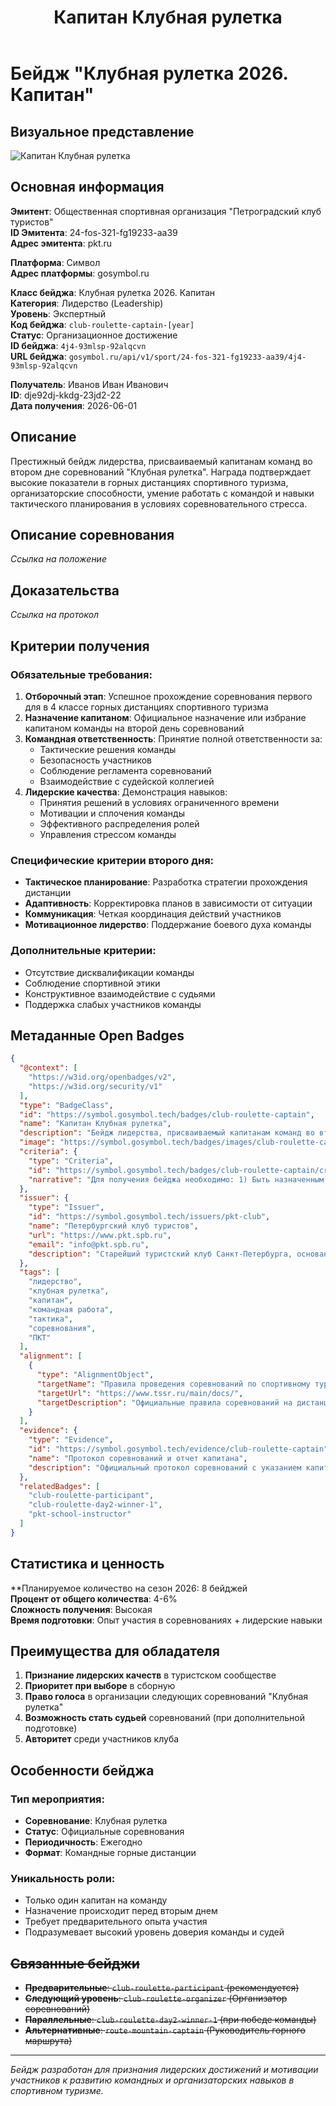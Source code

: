 ﻿---
layout: page
title: "Капитан Клубная рулетка"
description: "Бейдж лидерства для капитанов команд"
---

# Бейдж "Клубная рулетка 2026. Капитан"

## Визуальное представление
![Капитан Клубная рулетка](../assets/images/badges/Клубная%20рулетка%20Капитан.png)
## Основная информация

**Эмитент**: Общественная спортивная организация "Петроградский клуб туристов"  
**ID Эмитента**: 24-fos-321-fg19233-aa39  
**Адрес эмитента**: pkt.ru

**Платформа**: Символ  
**Адрес платформы**: gosymbol.ru

**Класс бейджа**: Клубная рулетка 2026. Капитан  
**Категория**: Лидерство (Leadership)    
**Уровень**: Экспертный    
**Код бейджа**: `club-roulette-captain-[year]`    
**Статус**: Организационное достижение    
**ID бейджа**: `4j4-93mlsp-92alqcvn`  
**URL бейджа**: `gosymbol.ru/api/v1/sport/24-fos-321-fg19233-aa39/4j4-93mlsp-92alqcvn`

**Получатель**: Иванов Иван Иванович  
**ID**: dje92dj-kkdg-23jd2-22  
**Дата получения**: 2026-06-01

## Описание

Престижный бейдж лидерства, присваиваемый капитанам команд во втором дне соревнований "Клубная рулетка". Награда подтверждает высокие показатели в горных дистанциях спортивного туризма, организаторские способности, умение работать с командой и навыки тактического планирования в условиях соревновательного стресса.

## Описание соревнования
*Ссылка на положение*

## Доказательства
*Ссылка на протокол*

## Критерии получения

### Обязательные требования:
1. **Отборочный этап**: Успешное прохождение соревнования первого для в 4 классе горных дистанциях спортивного туризма
2. **Назначение капитаном**: Официальное назначение или избрание капитаном команды на второй день соревнований
3. **Командная ответственность**: Принятие полной ответственности за:
   - Тактические решения команды
   - Безопасность участников
   - Соблюдение регламента соревнований
   - Взаимодействие с судейской коллегией
3. **Лидерские качества**: Демонстрация навыков:
   - Принятия решений в условиях ограниченного времени
   - Мотивации и сплочения команды
   - Эффективного распределения ролей
   - Управления стрессом команды

### Специфические критерии второго дня:
- **Тактическое планирование**: Разработка стратегии прохождения дистанции
- **Адаптивность**: Корректировка планов в зависимости от ситуации
- **Коммуникация**: Четкая координация действий участников
- **Мотивационное лидерство**: Поддержание боевого духа команды

### Дополнительные критерии:
- Отсутствие дисквалификации команды
- Соблюдение спортивной этики
- Конструктивное взаимодействие с судьями
- Поддержка слабых участников команды

## Метаданные Open Badges

```json
{
  "@context": [
    "https://w3id.org/openbadges/v2",
    "https://w3id.org/security/v1"
  ],
  "type": "BadgeClass",
  "id": "https://symbol.gosymbol.tech/badges/club-roulette-captain",
  "name": "Капитан Клубная рулетка",
  "description": "Бейдж лидерства, присваиваемый капитанам команд во втором дне соревнований 'Клубная рулетка'. Подтверждает выдающиеся организаторские способности и навыки командного руководства в соревновательных условиях.",
  "image": "https://symbol.gosymbol.tech/badges/images/club-roulette-captain.png",
  "criteria": {
    "type": "Criteria",
    "id": "https://symbol.gosymbol.tech/badges/club-roulette-captain/criteria",
    "narrative": "Для получения бейджа необходимо: 1) Быть назначенным официальным капитаном команды на второй день соревнований; 2) Принять полную ответственность за тактические решения и безопасность команды; 3) Продемонстрировать лидерские качества в условиях соревновательного стресса; 4) Обеспечить соблюдение командой регламента соревнований."
  },
  "issuer": {
    "type": "Issuer",
    "id": "https://symbol.gosymbol.tech/issuers/pkt-club",
    "name": "Петербургский клуб туристов",
    "url": "https://www.pkt.spb.ru",
    "email": "info@pkt.spb.ru",
    "description": "Старейший туристский клуб Санкт-Петербурга, основанный в 1956 году. Занимается развитием спортивного туризма и подготовкой квалифицированных туристов."
  },
  "tags": [
    "лидерство",
    "клубная рулетка",
    "капитан",
    "командная работа",
    "тактика",
    "соревнования",
    "ПКТ"
  ],
  "alignment": [
    {
      "type": "AlignmentObject",
      "targetName": "Правила проведения соревнований по спортивному туризму",
      "targetUrl": "https://www.tssr.ru/main/docs/",
      "targetDescription": "Официальные правила соревнований на дистанциях горного туризма"
    }
  ],
  "evidence": {
    "type": "Evidence",
    "id": "https://symbol.gosymbol.tech/evidence/club-roulette-captain",
    "name": "Протокол соревнований и отчет капитана",
    "description": "Официальный протокол соревнований с указанием капитана команды и его решений во время второго дня соревнований"
  },
  "relatedBadges": [
    "club-roulette-participant",
    "club-roulette-day2-winner-1",
    "pkt-school-instructor"
  ]
}
```

## Статистика и ценность

**Планируемое количество на сезон 2026: 8 бейджей  
**Процент от общего количества**: 4-6%    
**Сложность получения**: Высокая    
**Время подготовки**: Опыт участия в соревнованиях + лидерские навыки  

## Преимущества для обладателя

1. **Признание лидерских качеств** в туристском сообществе
2. **Приоритет при выборе** в сборную
3. **Право голоса** в организации следующих соревнований "Клубная рулетка"
4. **Возможность стать судьей** соревнований (при дополнительной подготовке)
5. **Авторитет** среди участников клуба

## Особенности бейджа

### Тип мероприятия:
- **Соревнование**: Клубная рулетка
- **Статус**: Официальные соревнования
- **Периодичность**: Ежегодно
- **Формат**: Командные горные дистанции

### Уникальность роли:
- Только один капитан на команду
- Назначение происходит перед вторым днем
- Требует предварительного опыта участия
- Подразумевает высокий уровень доверия команды и судей

## ~~Связанные бейджи~~

- ~~**Предварительные**: `club-roulette-participant` (рекомендуется)~~
- ~~**Следующий уровень**: `club-roulette-organizer` (Организатор соревнований)~~
- ~~**Параллельные**: `club-roulette-day2-winner-1` (при победе команды)~~
- ~~**Альтернативные**: `route-mountain-captain` (Руководитель горного маршрута)~~

---

*Бейдж разработан для признания лидерских достижений и мотивации участников к развитию командных и организаторских навыков в спортивном туризме.*


